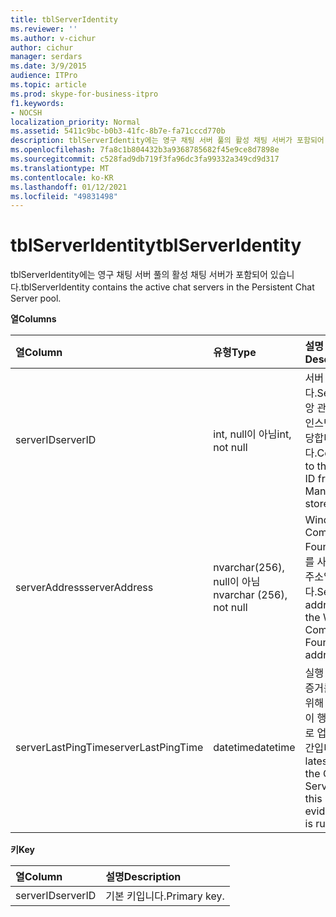 ```yaml
---
title: tblServerIdentity
ms.reviewer: ''
ms.author: v-cichur
author: cichur
manager: serdars
ms.date: 3/9/2015
audience: ITPro
ms.topic: article
ms.prod: skype-for-business-itpro
f1.keywords:
- NOCSH
localization_priority: Normal
ms.assetid: 5411c9bc-b0b3-41fc-8b7e-fa71cccd770b
description: tblServerIdentity에는 영구 채팅 서버 풀의 활성 채팅 서버가 포함되어 있습니다.
ms.openlocfilehash: 7fa8c1b804432b3a9368785682f45e9ce8d7898e
ms.sourcegitcommit: c528fad9db719f3fa96dc3fa99332a349cd9d317
ms.translationtype: MT
ms.contentlocale: ko-KR
ms.lasthandoff: 01/12/2021
ms.locfileid: "49831498"
---
```

# <a name="tblserveridentity"></a><span data-ttu-id="c95f7-103">tblServerIdentity</span><span class="sxs-lookup"><span data-stu-id="c95f7-103">tblServerIdentity</span></span>
 
<span data-ttu-id="c95f7-104">tblServerIdentity에는 영구 채팅 서버 풀의 활성 채팅 서버가 포함되어 있습니다.</span><span class="sxs-lookup"><span data-stu-id="c95f7-104">tblServerIdentity contains the active chat servers in the Persistent Chat Server pool.</span></span>
  
<span data-ttu-id="c95f7-105">**열**</span><span class="sxs-lookup"><span data-stu-id="c95f7-105">**Columns**</span></span>

|<span data-ttu-id="c95f7-106">**열**</span><span class="sxs-lookup"><span data-stu-id="c95f7-106">**Column**</span></span>|<span data-ttu-id="c95f7-107">**유형**</span><span class="sxs-lookup"><span data-stu-id="c95f7-107">**Type**</span></span>|<span data-ttu-id="c95f7-108">**설명**</span><span class="sxs-lookup"><span data-stu-id="c95f7-108">**Description**</span></span>|
|:-----|:-----|:-----|
|<span data-ttu-id="c95f7-109">serverID</span><span class="sxs-lookup"><span data-stu-id="c95f7-109">serverID</span></span>  <br/> |<span data-ttu-id="c95f7-110">int, null이 아님</span><span class="sxs-lookup"><span data-stu-id="c95f7-110">int, not null</span></span>  <br/> |<span data-ttu-id="c95f7-111">서버 ID입니다.</span><span class="sxs-lookup"><span data-stu-id="c95f7-111">Server ID.</span></span> <span data-ttu-id="c95f7-112">중앙 관리 저장소의 인스턴스 ID에 해당합니다.</span><span class="sxs-lookup"><span data-stu-id="c95f7-112">Corresponds to the instance ID from Central Management store.</span></span>  <br/> |
|<span data-ttu-id="c95f7-113">serverAddress</span><span class="sxs-lookup"><span data-stu-id="c95f7-113">serverAddress</span></span>  <br/> |<span data-ttu-id="c95f7-114">nvarchar(256), null이 아님</span><span class="sxs-lookup"><span data-stu-id="c95f7-114">nvarchar (256), not null</span></span>  <br/> |<span data-ttu-id="c95f7-115">Windows Communication Foundation 주소를 사용 중인 서버 주소입니다.</span><span class="sxs-lookup"><span data-stu-id="c95f7-115">Server address using the Windows Communication Foundation address.</span></span>  <br/> |
|<span data-ttu-id="c95f7-116">serverLastPingTime</span><span class="sxs-lookup"><span data-stu-id="c95f7-116">serverLastPingTime</span></span>  <br/> |<span data-ttu-id="c95f7-117">datetime</span><span class="sxs-lookup"><span data-stu-id="c95f7-117">datetime</span></span>  <br/> |<span data-ttu-id="c95f7-118">실행 중임에 대한 증거를 제공하기 위해 채널 서버가 이 행을 마지막으로 업데이트한 시간입니다.</span><span class="sxs-lookup"><span data-stu-id="c95f7-118">The latest time that the Channel Server updated this row to give evidence that it is running.</span></span>  <br/> |
   
<span data-ttu-id="c95f7-119">**키**</span><span class="sxs-lookup"><span data-stu-id="c95f7-119">**Key**</span></span>

|<span data-ttu-id="c95f7-120">**열**</span><span class="sxs-lookup"><span data-stu-id="c95f7-120">**Column**</span></span>|<span data-ttu-id="c95f7-121">**설명**</span><span class="sxs-lookup"><span data-stu-id="c95f7-121">**Description**</span></span>|
|:-----|:-----|
|<span data-ttu-id="c95f7-122">serverID</span><span class="sxs-lookup"><span data-stu-id="c95f7-122">serverID</span></span>  <br/> |<span data-ttu-id="c95f7-123">기본 키입니다.</span><span class="sxs-lookup"><span data-stu-id="c95f7-123">Primary key.</span></span>  <br/> |
   

